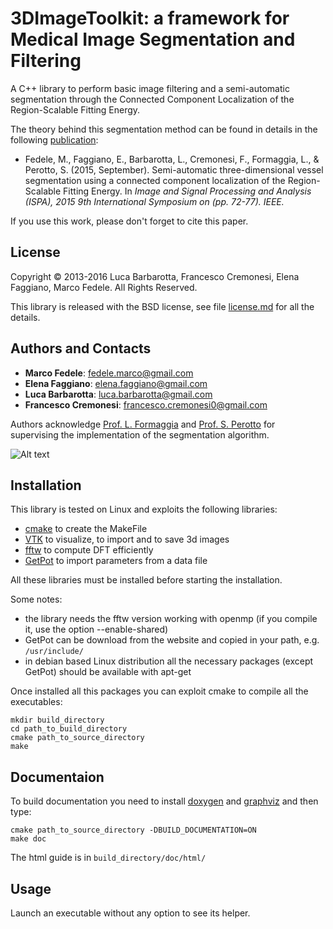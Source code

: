 # 3DImageToolkit: a framework for Medical Image Segmentation and Filtering
A C++ library to perform basic image filtering and a semi-automatic segmentation through the Connected Component Localization of the Region-Scalable Fitting Energy.

The theory behind this segmentation method can be found in details in the following [publication](https://doi.org/10.1109/ISPA.2015.7306035):

- Fedele, M., Faggiano, E., Barbarotta, L., Cremonesi, F., Formaggia, L., & Perotto, S. (2015, September). Semi-automatic three-dimensional vessel segmentation using a connected component localization of the Region-Scalable Fitting Energy. In *Image and Signal Processing and Analysis (ISPA), 2015 9th International Symposium on (pp. 72-77). IEEE.*

If you use this work, please don't forget to cite this paper.

## License
Copyright © 2013-2016 Luca Barbarotta, Francesco Cremonesi, Elena Faggiano, Marco Fedele. All Rights Reserved.

This library is released with the BSD license, see file [license.md](./license.md) for all the details.

## Authors and Contacts
- **Marco Fedele**: [fedele.marco@gmail.com](mailto:fedele.marco@gmail.com)
- **Elena Faggiano**: [elena.faggiano@gmail.com](mailto:elena.faggiano@gmail.com)
- **Luca Barbarotta**: [luca.barbarotta@gmail.com](mailto:luca.barbarotta@gmail.com)
- **Francesco Cremonesi**: [francesco.cremonesi0@gmail.com](mailto:francesco.cremonesi0@gmail.com)

Authors acknowledge [Prof. L. Formaggia](https://mox.polimi.it/people-detail/?id=142) and [Prof. S. Perotto](https://mox.polimi.it/people-detail/?id=142) for supervising the implementation of the segmentation algorithm.

![Alt text](./images/logo.jpg)

## Installation
This library is tested on Linux and exploits the following libraries:

- [cmake](http://www.cmake.org) to create the MakeFile
- [VTK](http://www.vtk.org) to visualize, to import and to save 3d images
- [fftw](http://www.fftw.org) to compute DFT efficiently
- [GetPot](http://getpot.sourceforge.net/) to import parameters from a data file

All these libraries must be installed before starting the installation.

Some notes:

- the library needs the fftw version working with openmp (if you compile it, use the option --enable-shared)
- GetPot can be download from the website and copied in your path, e.g. `/usr/include/`
- in debian based Linux distribution all the necessary packages (except GetPot) should be available with apt-get

Once installed all this packages you can exploit cmake to compile all the executables:

```
mkdir build_directory
cd path_to_build_directory
cmake path_to_source_directory
make
```

## Documentaion
To build documentation you need to install [doxygen](http://www.doxygen.org) and [graphviz](http://www.graphviz.org) and then type:

```
cmake path_to_source_directory -DBUILD_DOCUMENTATION=ON
make doc
```

The html guide is in `build_directory/doc/html/`

## Usage
Launch an executable without any option to see its helper.
